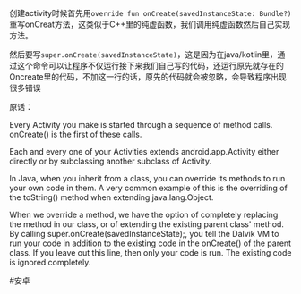 创建activity时候首先用`override fun onCreate(savedInstanceState: Bundle?) `重写onCreat方法，这类似于C++里的纯虚函数，我们调用纯虚函数然后自己实现方法。

然后要写`super.onCreate(savedInstanceState)`，这是因为在java/kotlin里，通过这个命令可以让程序不仅运行接下来我们自己写的代码，还运行原先就存在的Oncreate里的代码，不加这一行的话，原先的代码就会被忽略，会导致程序出现很多错误

原话：

Every Activity you make is started through a sequence of method calls. onCreate() is the first of these calls.

Each and every one of your Activities extends android.app.Activity either directly or by subclassing another subclass of Activity.

In Java, when you inherit from a class, you can override its methods to run your own code in them. A very common example of this is the overriding of the toString() method when extending java.lang.Object.

When we override a method, we have the option of completely replacing the method in our class, or of extending the existing parent class' method. By calling super.onCreate(savedInstanceState);, you tell the Dalvik VM to run your code in addition to the existing code in the onCreate() of the parent class. If you leave out this line, then only your code is run. The existing code is ignored completely.

#安卓